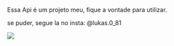 Essa Api é um projeto meu, fique a vontade para utilizar.

se puder, segue la no insta: @lukas.0_81

<img src="https://instagram.frec46-1.fna.fbcdn.net/v/t51.2885-19/476377142_934486422197928_472862943692252048_n.jpg?stp=dst-jpg_s150x150_tt6&_nc_ht=instagram.frec46-1.fna.fbcdn.net&_nc_cat=100&_nc_oc=Q6cZ2AHI7IUAWomb5-CFXRcpbsJT-eg8yI_vX4ukSYc87of1CcH3XyjcLIq2_uAZPHydP9E&_nc_ohc=PXgMjbXX7EwQ7kNvgG7Kf65&_nc_gid=746f3167e6ce4fcf880186bef6c14506&edm=AP4sbd4BAAAA&ccb=7-5&oh=00_AYD3pSfmnbrSDFjQoenKe_p-L_7jwUAjgIKm1Ii5j3Jz2Q&oe=67C0CC24&_nc_sid=7a9f4b" >